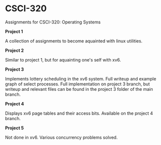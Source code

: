 # CSCI-320
Assignments for CSCI-320: Operating Systems

**Project 1**

A collection of assignments to become aquainted with linux utilities.

**Project 2**

Similar to project 1, but for aquainting one's self with xv6.

**Project 3**

Implements lottery scheduling in the xv6 system. Full writeup and example graph of select processes.
Full implementation on project 3 branch, but writeup and relevant files can be found in the project 3 folder of the main branch.

**Project 4**

Displays xv6 page tables and their access bits. Available on the project 4 branch.

**Project 5**

Not done in xv6. Various concurrency problems solved.
